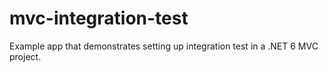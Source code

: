 # mvc-integration-test
Example app that demonstrates setting up integration test in a .NET 6 MVC project.

